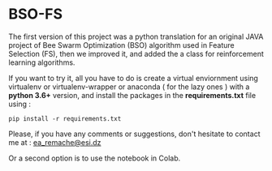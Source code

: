 # BSO-FS
The first version of this project was a python translation for an original JAVA project of Bee Swarm Optimization (BSO) algorithm used in Feature Selection (FS), then we improved it, and added the a class for reinforcement learning algorithms.

If you want to try it, all you have to do is create a virtual enviornment using virtualenv or virtualenv-wrapper or anaconda ( for the lazy ones ) with a <b>python 3.6+</b> version, and install the packages in the <b>requirements.txt</b> file using :

<code>pip install -r requirements.txt</code>

Please, if you have any comments or suggestions, don't hesitate to contact me at : <ea_remache@esi.dz>

Or a second option is to use the notebook in Colab.